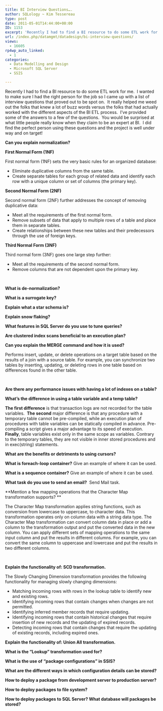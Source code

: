 ```yaml
---
title: BI Interview Questions….
author: SQLology ~ Kim Tessereau
type: post
date: 2011-05-01T14:44:00+00:00
ID: 1153
excerpt: 'Recently I had to find a BI resource to do some ETL work for me.  I wanted to make sure I had the right person for the job so I came up with a list of interview questions that proved out to be spot on.  It really helped me weed out the folks that knew a&hellip;'
url: /index.php/datamgmt/datadesign/bi-interview-questions/
views:
  - 16605
rp4wp_auto_linked:
  - 1
categories:
  - Data Modelling and Design
  - Microsoft SQL Server
  - SSIS

---
```

Recently I had to find a BI resource to do some ETL work for me.  I wanted to make sure I had the right person for the job so I came up with a list of interview questions that proved out to be spot on.  It really helped me weed out the folks that knew a lot of buzz words versus the folks that had actually worked with the different aspects of the BI ETL process.  I&#8217;ve provided some of the answers to a few of the questions.  You would be surprised at what little people really know when they claim to be an expert at BI.  I did find the perfect person using these questions and the project is well under way and on target! 

**Can you explain normalization?**

**First Normal Form (1NF)**

First normal form (1NF) sets the very basic rules for an organized database:

  * Eliminate duplicative columns from the same table. 
  * Create separate tables for each group of related data and identify each row with a unique column or set of columns (the primary key). 

**Second Normal Form (2NF)**

Second normal form (2NF) further addresses the concept of removing duplicative data:

  * Meet all the requirements of the first normal form. 
  * Remove subsets of data that apply to multiple rows of a table and place them in separate tables. 
  * Create relationships between these new tables and their predecessors through the use of foreign keys. 

**Third Normal Form (3NF)**

Third normal form (3NF) goes one large step further:

  * Meet all the requirements of the second normal form. 
  * Remove columns that are not dependent upon the primary key. 

 

**What is de-normalization?**

**What is a surrogate key?**

**Explain what a star schema is?**

**Explain snow flaking?**

**What features in SQL Server do you use to tune queries?**

**Are clustered index scans beneficial to an execution plan?**

**Can you explain the MERGE command and how it is used?**

Performs insert, update, or delete operations on a target table based on the results of a join with a source table. For example, you can synchronize two tables by inserting, updating, or deleting rows in one table based on differences found in the other table.

 

**Are there any performance issues with having a lot of indexes on a table?**

**What’s the difference in using a table variable and a temp table?**

**The first difference** is that transaction logs are not recorded for the table variables.  **The second** major difference is that any procedure with a temporary table cannot be pre-compiled, while an execution plan of procedures with table variables can be statically compiled in advance. Pre-compiling a script gives a major advantage to its speed of execution.  **Finally**, table variables exist only in the same scope as variables. Contrary to the temporary tables, they are not visible in inner stored procedures and in exec(string) statements.

**What are the benefits or detriments to using cursors?**

**What is foreach-loop container?** Give an example of where it can be used.

**What is a sequence container?** Give an example of where it can be used.

**What task do you use to send an email?**  Send Mail task.

**Mention a few mapping operations that the Character Map transformation supports? **

The Character Map transformation applies string functions, such as conversion from lowercase to uppercase, to character data. This transformation operates only on column data with a string data type. The Character Map transformation can convert column data in place or add a column to the transformation output and put the converted data in the new column. You can apply different sets of mapping operations to the same input column and put the results in different columns. For example, you can convert the same column to uppercase and lowercase and put the results in two different columns.

 

**Explain the functionality of: SCD transformation.**

The Slowly Changing Dimension transformation provides the following functionality for managing slowly changing dimensions:

  * Matching incoming rows with rows in the lookup table to identify new and existing rows. 
  * Identifying incoming rows that contain changes when changes are not permitted.
  * Identifying inferred member records that require updating.
  * Identifying incoming rows that contain historical changes that require insertion of new records and the updating of expired records.
  * Detecting incoming rows that contain changes that require the updating of existing records, including expired ones. 

**Explain the functionality of: Union All transformation.**

**What is the “Lookup” transformation used for?**

**What is the use of “package configurations” in SSIS?**

**What are the different ways in which configuration details can be stored?**

**How to deploy a package from development server to production server?**

**How to deploy packages to file system?**

**How to deploy packages to SQL Server? What database will packages be stored?**

 

 

 

 </p>